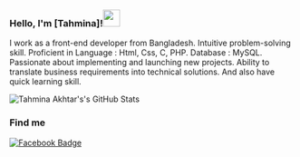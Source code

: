 ### Hello, I'm [Tahmina]!<img src="https://media.giphy.com/media/hvRJCLFzcasrR4ia7z/giphy.gif" width="30px"> 

I work as a front-end developer from Bangladesh. Intuitive problem-solving skill. Proficient in Language : Html, Css, C, PHP. Database : MySQL. Passionate about implementing and launching new projects. Ability to translate business requirements into technical solutions. And also have quick learning skill.

![Tahmina Akhtar's's GitHub Stats](https://github.com/tahminaakhtar)
### Find me

[![Facebook Badge](https://img.shields.io/badge/-Facebook-blue?style=flat-square&logo=Facebook&logoColor=white)](https://www.facebook.com/tahmina.rahman.9066/)


